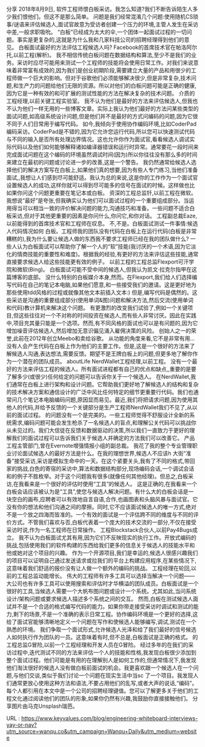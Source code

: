 分享 
 2018年8月9日, 
 软件工程师恨白板采访。我怎么知道?我们不断告诉陌生人多少我们恨他们。但这不是那么简单。 
 问题是我们经常混淆几个问题:使用随机CS琐事/谜语来评估候选人,面试官故意为受访者创建一个压力的环境,主管人发生在采访中差,一般求职吸吮。 
 “白板”已经成为太大的伞,一个团体一起面试过程的一切问题。事实是更复杂的,这就是为什么我和几家科技公司的招聘经理得到他们的意见。 
 白板面试最好的方法评估工程候选人吗? 
 Facebook的首席技术官在帕洛阿尔托,以前工程(解析)。 
 我不相信传统白板问题在数据结构和算法,至少不是我们的业务。采访时应尽可能用来测试一个工程师的技能将会使用日常工作。对我们来说意味着非常富有成效的,因为我们是创业初期阶段,需要建立大量的产品和用很少的工程师做一个巨大的影响。但对于谷歌他们必须能够解决很少,但是非常复杂,技术问题,和生产力的问题给他们无限的资源。所以对他们的白板问题可能是正确的健康,因为它是一种有效的和可扩展的测试性能的方法在解决复杂的技术问题。 
 介质的工程经理,以前关键工程实验室。 
 我不认为他们是最好的方法来评估候选人,但我也不认为他们一样无用的一些博客文章。实际上我认为他们最好的方法问某些类型的面试问题,如高级系统设计问题,但是他们并不是最好的方式问编码的问题,因为它很不同于人们日常用于编写代码。 
 如今,我倾向于使用协作编码环境,比如CoderPad编码采访。CoderPad是不错的,因为它允许您运行代码,所以您可以快速测试代码与不同的输入是否所有处理边界情况。这也允许你作为面试官,看看候选人调试实际代码以及他们如何能够解释诸如编译器错误和运行时异常。通常要花一段时间来完成面试问题在这个编码的环境虽然调试时间(因为)所以你往往没有那么多的时间来建立在最初的问题或讨论进一步的改善,这是一个警告。 
 我仍然通常给候选人选择他们的解决方案写在白板上,如果他们真的想要,因为有些人专门练习,当他们准备面试,,我想让人们感到尽可能舒适。我认为总的来说,这是你的工作作为一个面试官设置候选人的成功,这样你就可以得到尽可能多的信号在面试的时候。这样做也比如果你问这个问题更重要在笔记本或白板。 
 资深的工程总监钎,以前工程在微软。 
 我想说“最好”是夸张,但我确实认为他们可以面试过程的一个重要组成部分。当运用得当可以相当一致的评价解决问题的能力,沟通技巧和准备。一些问题不适合白板采访,但对于其他更重要的因素是你问什么,你问它,和你对话。 
 工程副总裁Eaze,以前能得到的首席技术官和工程师在叹息。 
 不,不是。白板面试测试一件事情:候选人代码情况如何 
 白板。工程师我的团队没有代码在白板上在运行代码(白板是非常糟糕的),我为什么要让候选人做的东西我不要求工程师已经在我的团队做什么? 
 一些人认为白板面试可以帮助你了解一个人的“软”技能(我讨厌的一个术语,因为它淡化的情商技能的重要性和难度)。根据我的经验,有更好的方法来评估这些技能,通常直接要求候选人给这些技能更有效的例子。 
 以前工程的工程总监Flexport可汗学院和微软(Bing)。 
 白板面试可能不受中间的候选人,但我认为凯文·拉克尔指甲在这篇博客的底部。 
 没什么特别的白板媒介本身,然而。在Flexport,我们给人们选择编写代码在自己的笔记本电脑,如果他们愿意,和一些接受我们的邀请。这是更好地为那些使用tdd风格的过程或就像其他文本前插入文本:) 
 但是,编写代码是偶然的。这些采访是沟通的重要组成部分(使用单词&图)问题和解决方法,然后交流(使用单词和代码)教计算机来解决这个问题。 
 有更激烈的改变我们试验了,例如一个关键项目,但这些往往对一个不对称的时间投资在候选人,而有些人非常讨厌。因此在实践中,项目充其量只能是一个选项。然而,有不同风格的面试也可以是有问题的,因为它增加噪音评估候选人,然后增加无意识偏见涌入雇佣决策的风险。 
 创始人之一的荣誉,此前在2012年创立Meebo和卖给谷歌。 
 从功能的角度来看,它不是非常有用…没有人会产生代码在白板上作为他们的主要工作。但是,这是一个很好的方法来了解候选人沟通,表达想法,需要反馈。期望不是王牌白板上的问题,但更多地了解你作为一个潜在的团队成员。 
 aboutLife NerdWallet工程经理,以前工程。 
 没有一个最好的方法来评估工程的候选人。所有面试进程都有自己的优点和缺点,,重要的是要了解多少(或很少)任何给定的问题可以告诉你关于一个候选人。 
 在NerdWallet,我们通常在白板上进行架构和设计问题。它帮助我们更好地了解候选人的结构和复杂的技术解决方案和通信设计的广泛中风比任何特定的细节更重要行代码。我们也通常问几个笔记本电脑编码问题,原因显而易见。最近,我们将把请求问题,因为使用其他人的代码,并给予反馈的一个关键部分是生产工程师NerdWallet我们不见了,从以前的面试过程。 
 的问题没有一个是完美的。一些工程师觉得不舒服设计全新的系统需求,编码问题可能会发生枪杀了一名候选人的盲点,和理解公关代码可以挑战你从未见过的。我们大信徒在反馈和数据驱动的决策,所以我们一直致力于更好的理解我们的面试过程可以告诉我们关于候选人并确定的方法我们可以改善它。 
 产品工程主管部门,曾在Evernote增强情报小组的副总裁。 
 我花了我的整个专业管理职业讨论面试候选人的最好方法是什么。在我的理想世界,候选人不应该h 
 大街“准备”接受采访,采访是模拟生命中的一天。在这个紧要关头,我有了不同的格式,带回家的挑战,白色的寄宿的采访中,算法和数据结构部分,现场编码会话,一个调试会话和的例子不胜枚举。对于这个问题我有很多(就像任何其他经理)。但总之,白板采访,在我看来是一个很好的评估时使用“工具”的候选人。 
 这是正确的,在我看来一个白板会话应该被认为是“工具”,使您与候选人解决问题。有什么大的白板会话是一块空白的画布,应聘者可以有效地自言自语,合作,也画图表和头脑风暴与面试官。它没有你的想法和他们沟通之间的摩擦。同时,它不应该面试候选人的唯一方式,绝对不是一个放之四海而皆准的。一个有效的面试是一个评估跨不同的维度与不同的评价方式。不管我们喜欢与否,白板代表着一个庞大的技术交流的一部分,不仅在接受采访时说,作为一名工程师在日常操作。 
 工程Blockstack合伙人,以前Pay4Bugs成立。 
 我不认为白板面试尤其有用,因为它们不反映现实的执行工作。开放式编码的挑战,包括使用我们的软件构建的东西给我们更多的信息关于候选人的技能水平和他或她对这个项目的兴趣。 
 作为一个开源项目,我们是幸运的,候选人很感兴趣我们的项目可以证明自己通过发送请求或拉我们的平台上构建应用程序,在某些情况下,这意味着我们舒适的报价没有让人做一个额外的编码的挑战。 
 工程经理在轮回,以前的工程总监动能增长。 
 伟大的工程师有许多工具可以选择当解决一个问题——大公司也有许多工具可以使用搜索和评估时才华横溢的团队成员。白板面试是一个很好的工具,当候选人需要一个大帆布图问题或设计一个系统。尤其如此,当问系统设计/架构问题或要求候选人描述多个系统之间的交互。 
 然而,白板在测试候选人面试并不是一个合适的格式编写代码的能力。如果你带走接受采访时调试和测试的能力,剩下的场景,不是一个准确的表示日常工程。协作编码环境是一个更好的选择,这给了面试官能够清晰地定义一个问题在写作和使候选人能够编写,调试,测试在一个熟悉的环境。 
 我们争取一个面试形式,允许候选人光泽和给了我们最好的信号候选人如何执行作为团队的一员。这意味着有时,但不总是,白板面试是正确的格式。 
 的工程总监G冒险,以前一个工程经理和开发人员在G冒险。 
 经过多年的在我们的采访过程中,迭代测试不同的方法来评估一个人的技能和性格,我发现白板很少添加到整个面试过程。他们可能是有用的在理解别人是如何工作的,但通常情况下,我发现他们淘汰很好的候选人没有做白板前面试的机会。我更喜欢跟一个候选人在一个问题,与他们交谈,类似于我们讨论一个问题在现实生活中当sc 
 了一个项目。我发现人们通常更放心使用这种方法和语法,不要占用他们的乱写,或者大声的说话,“编码”。 
 每个人都引用在本文中是一个公司的招聘经理键值。您可以了解更多关于他们的工程文化通过阅读他们的团队的形象,如果你仍然有兴趣,我鼓励你直接接触他们。 
 分享图片由马克Unsplash瑞芭。 
  
   
  URL : https://www.keyvalues.com/blog/engineering-whiteboard-interviews-yay-or-nay?utm_source=wanqu.co&utm_campaign=Wanqu+Daily&utm_medium=website
